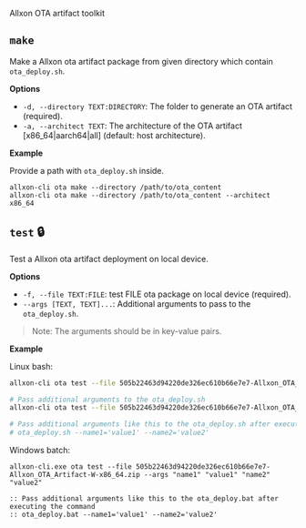 Allxon OTA artifact toolkit

## `make`

Make a Allxon ota artifact package from given directory which contain `ota_deploy.sh`.

**Options**

- `-d, --directory TEXT:DIRECTORY`: The folder to generate an OTA artifact (required).
- `-a, --architect TEXT`: The architecture of the OTA artifact [x86_64|aarch64|all] (default: host architecture).

**Example**

Provide a path with `ota_deploy.sh` inside.

```
allxon-cli ota make --directory /path/to/ota_content
allxon-cli ota make --directory /path/to/ota_content --architect x86_64
```

## `test` 🔒

Test a Allxon ota artifact deployment on local device.

**Options**

- `-f, --file TEXT:FILE`: test FILE ota package on local device (required).
- `--args [TEXT, TEXT]...`: Additional arguments to pass to the `ota_deploy.sh`.
> Note: The arguments should be in key-value pairs.

**Example**

Linux bash:
```bash
allxon-cli ota test --file 505b22463d94220de326ec610b66e7e7-Allxon_OTA_Artifact-L-x86_64.tar.gz

# Pass additional arguments to the ota_deploy.sh
allxon-cli ota test --file 505b22463d94220de326ec610b66e7e7-Allxon_OTA_Artifact-L-x86_64.tar.gz --args "name1" "value1" "name2" "value2"

# Pass additional arguments like this to the ota_deploy.sh after executing the command
# ota_deploy.sh --name1='value1' --name2='value2'
```

Windows batch:
```batch
allxon-cli.exe ota test --file 505b22463d94220de326ec610b66e7e7-Allxon_OTA_Artifact-W-x86_64.zip --args "name1" "value1" "name2" "value2"

:: Pass additional arguments like this to the ota_deploy.bat after executing the command
:: ota_deploy.bat --name1='value1' --name2='value2'
```

